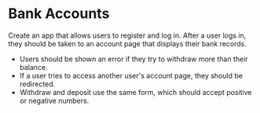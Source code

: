 # Bank Accounts

Create an app that allows users to register and log in. After a user logs in, they should be taken to an account page that displays their bank records.

* Users should be shown an error if they try to withdraw more than their balance.
* If a user tries to access another user's account page, they should be redirected.
* Withdraw and deposit use the same form, which should accept positive or negative numbers.
